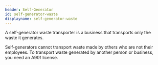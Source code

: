 ```yaml
---
header: Self-Generator
id: self-generator-waste
displayname: self-generator-waste
---
```

A self-generator waste transporter is a business that transports only the waste it generates. 

Self-generators cannot transport waste made by others who are not their employees. To transport waste generated by another person or business, you need an A901 license.
